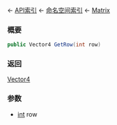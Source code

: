 ← [API索引](Api-Index) ← [命名空间索引](Namespace-Index) ← [Matrix](VRageMath.Matrix)

### 概要

```csharp
public Vector4 GetRow(int row)
```

### 返回

[Vector4](VRageMath.Vector4)

### 参数

* [int](https://docs.microsoft.com/en-us/dotnet/api/System.Int32?view=netframework-4.6) row

